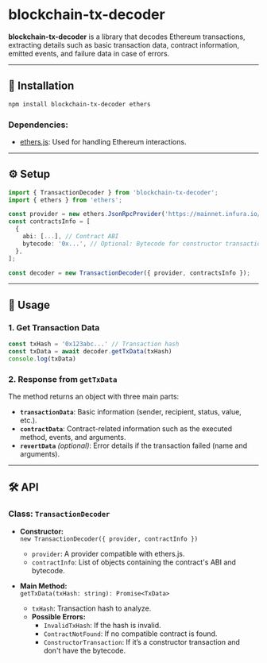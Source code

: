 # blockchain-tx-decoder

**blockchain-tx-decoder** is a library that decodes Ethereum transactions, extracting details such as basic transaction data, contract information, emitted events, and failure data in case of errors.

---

## 🚀 Installation

```bash
npm install blockchain-tx-decoder ethers
```

### Dependencies:

- [ethers.js](https://docs.ethers.org/): Used for handling Ethereum interactions.

---

## ⚙️ Setup

```typescript
import { TransactionDecoder } from 'blockchain-tx-decoder';
import { ethers } from 'ethers';

const provider = new ethers.JsonRpcProvider('https://mainnet.infura.io/v3/YOUR_INFURA_KEY');
const contractsInfo = [
  {
    abi: [...], // Contract ABI
    bytecode: '0x...', // Optional: Bytecode for constructor transactions. Required if tx deploy a contract
  },
];

const decoder = new TransactionDecoder({ provider, contractsInfo });
```

---

## 📖 Usage

### 1. Get Transaction Data

```typescript
const txHash = '0x123abc...' // Transaction hash
const txData = await decoder.getTxData(txHash)
console.log(txData)
```

### 2. Response from `getTxData`

The method returns an object with three main parts:

- **`transactionData`**: Basic information (sender, recipient, status, value, etc.).
- **`contractData`**: Contract-related information such as the executed method, events, and arguments.
- **`revertData`** _(optional)_: Error details if the transaction failed (name and arguments).

---

## 🛠 API

### Class: `TransactionDecoder`

- **Constructor:**  
  `new TransactionDecoder({ provider, contractInfo })`

  - `provider`: A provider compatible with ethers.js.
  - `contractInfo`: List of objects containing the contract's ABI and bytecode.

- **Main Method:**  
  `getTxData(txHash: string): Promise<TxData>`
  - `txHash`: Transaction hash to analyze.
  - **Possible Errors:**
    - `InvalidTxHash`: If the hash is invalid.
    - `ContractNotFound`: If no compatible contract is found.
    - `ConstructorTransaction`: If it’s a constructor transaction and don't have the bytecode.
